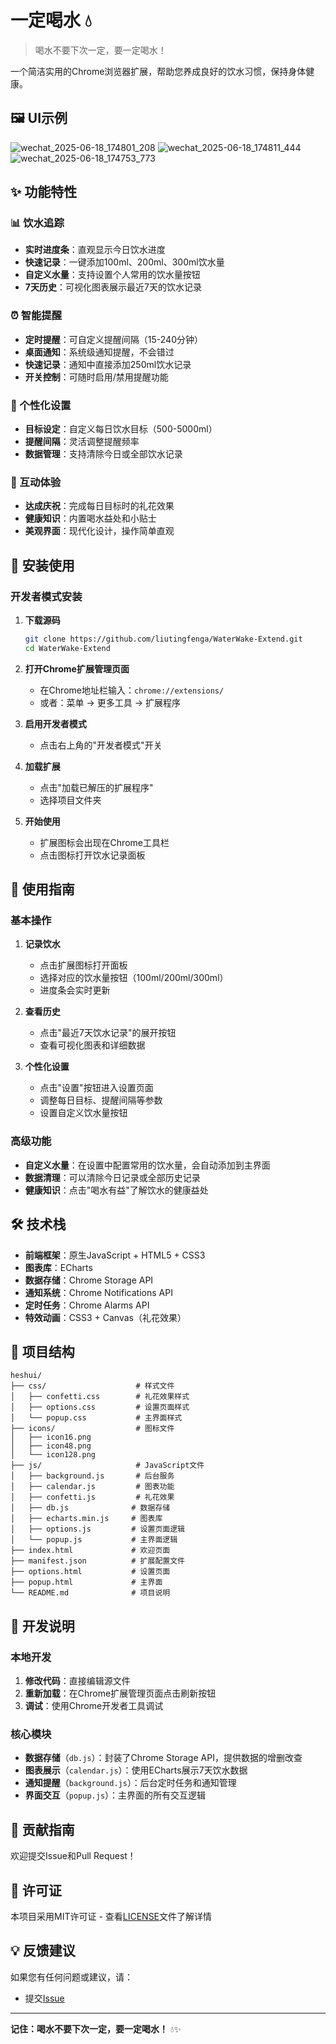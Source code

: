 
# 一定喝水 💧

> 喝水不要下次一定，要一定喝水！

一个简洁实用的Chrome浏览器扩展，帮助您养成良好的饮水习惯，保持身体健康。

## 🖼️ UI示例

![wechat_2025-06-18_174801_208](https://github.com/user-attachments/assets/5b60020d-98a2-4dc6-9862-d69ce35cfdd4)
![wechat_2025-06-18_174811_444](https://github.com/user-attachments/assets/d6da40b4-f549-4e1d-8df4-d40228143044)
![wechat_2025-06-18_174753_773](https://github.com/user-attachments/assets/6bf9b76a-31a8-434e-b398-309bab6f5aba)


## ✨ 功能特性

### 📊 饮水追踪
- **实时进度条**：直观显示今日饮水进度
- **快速记录**：一键添加100ml、200ml、300ml饮水量
- **自定义水量**：支持设置个人常用的饮水量按钮
- **7天历史**：可视化图表展示最近7天的饮水记录

### ⏰ 智能提醒
- **定时提醒**：可自定义提醒间隔（15-240分钟）
- **桌面通知**：系统级通知提醒，不会错过
- **快速记录**：通知中直接添加250ml饮水记录
- **开关控制**：可随时启用/禁用提醒功能

### 🎯 个性化设置
- **目标设定**：自定义每日饮水目标（500-5000ml）
- **提醒间隔**：灵活调整提醒频率
- **数据管理**：支持清除今日或全部饮水记录

### 🎉 互动体验
- **达成庆祝**：完成每日目标时的礼花效果
- **健康知识**：内置喝水益处和小贴士
- **美观界面**：现代化设计，操作简单直观

## 🚀 安装使用

### 开发者模式安装

1. **下载源码**
   ```bash
   git clone https://github.com/liutingfenga/WaterWake-Extend.git
   cd WaterWake-Extend
   ```

2. **打开Chrome扩展管理页面**
   - 在Chrome地址栏输入：`chrome://extensions/`
   - 或者：菜单 → 更多工具 → 扩展程序

3. **启用开发者模式**
   - 点击右上角的"开发者模式"开关

4. **加载扩展**
   - 点击"加载已解压的扩展程序"
   - 选择项目文件夹

5. **开始使用**
   - 扩展图标会出现在Chrome工具栏
   - 点击图标打开饮水记录面板

## 📱 使用指南

### 基本操作

1. **记录饮水**
   - 点击扩展图标打开面板
   - 选择对应的饮水量按钮（100ml/200ml/300ml）
   - 进度条会实时更新

2. **查看历史**
   - 点击"最近7天饮水记录"的展开按钮
   - 查看可视化图表和详细数据

3. **个性化设置**
   - 点击"设置"按钮进入设置页面
   - 调整每日目标、提醒间隔等参数
   - 设置自定义饮水量按钮

### 高级功能

- **自定义水量**：在设置中配置常用的饮水量，会自动添加到主界面
- **数据清理**：可以清除今日记录或全部历史记录
- **健康知识**：点击"喝水有益"了解饮水的健康益处

## 🛠️ 技术栈

- **前端框架**：原生JavaScript + HTML5 + CSS3
- **图表库**：ECharts
- **数据存储**：Chrome Storage API
- **通知系统**：Chrome Notifications API
- **定时任务**：Chrome Alarms API
- **特效动画**：CSS3 + Canvas（礼花效果）

## 📁 项目结构

```
heshui/
├── css/                    # 样式文件
│   ├── confetti.css        # 礼花效果样式
│   ├── options.css         # 设置页面样式
│   └── popup.css           # 主界面样式
├── icons/                  # 图标文件
│   ├── icon16.png
│   ├── icon48.png
│   └── icon128.png
├── js/                     # JavaScript文件
│   ├── background.js       # 后台服务
│   ├── calendar.js         # 图表功能
│   ├── confetti.js         # 礼花效果
│   ├── db.js              # 数据存储
│   ├── echarts.min.js     # 图表库
│   ├── options.js         # 设置页面逻辑
│   └── popup.js           # 主界面逻辑
├── index.html             # 欢迎页面
├── manifest.json          # 扩展配置文件
├── options.html           # 设置页面
├── popup.html             # 主界面
└── README.md              # 项目说明
```

## 🔧 开发说明

### 本地开发

1. **修改代码**：直接编辑源文件
2. **重新加载**：在Chrome扩展管理页面点击刷新按钮
3. **调试**：使用Chrome开发者工具调试

### 核心模块

- **数据存储**（`db.js`）：封装了Chrome Storage API，提供数据的增删改查
- **图表展示**（`calendar.js`）：使用ECharts展示7天饮水数据
- **通知提醒**（`background.js`）：后台定时任务和通知管理
- **界面交互**（`popup.js`）：主界面的所有交互逻辑

## 🤝 贡献指南

欢迎提交Issue和Pull Request！


## 📄 许可证

本项目采用MIT许可证 - 查看[LICENSE](LICENSE)文件了解详情

## 💡 反馈建议

如果您有任何问题或建议，请：

- 提交[Issue](https://github.com/liutingfenga/WaterWake-Extend/issues)

---

**记住：喝水不要下次一定，要一定喝水！** 💧✨
